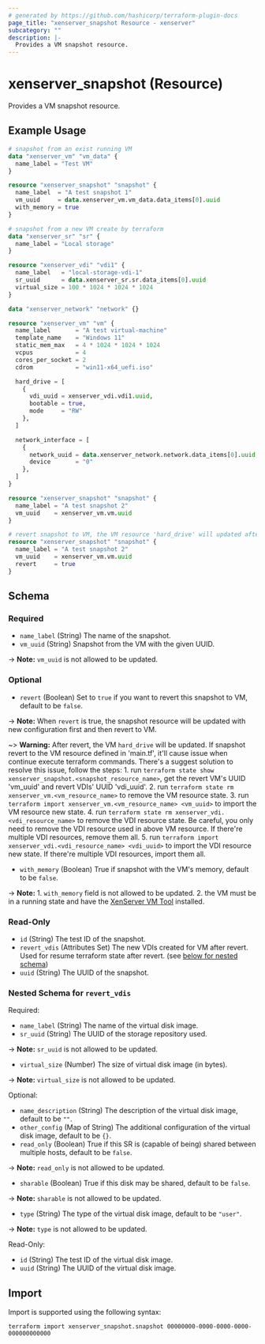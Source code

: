 ```yaml
---
# generated by https://github.com/hashicorp/terraform-plugin-docs
page_title: "xenserver_snapshot Resource - xenserver"
subcategory: ""
description: |-
  Provides a VM snapshot resource.
---
```


# xenserver_snapshot (Resource)

Provides a VM snapshot resource.

## Example Usage

```terraform
# snapshot from an exist running VM 
data "xenserver_vm" "vm_data" {
  name_label = "Test VM"
}

resource "xenserver_snapshot" "snapshot" {
  name_label  = "A test snapshot 1"
  vm_uuid     = data.xenserver_vm.vm_data.data_items[0].uuid
  with_memory = true
}

# snapshot from a new VM create by terraform
data "xenserver_sr" "sr" {
  name_label = "Local storage"
}

resource "xenserver_vdi" "vdi1" {
  name_label   = "local-storage-vdi-1"
  sr_uuid      = data.xenserver_sr.sr.data_items[0].uuid
  virtual_size = 100 * 1024 * 1024 * 1024
}

data "xenserver_network" "network" {}

resource "xenserver_vm" "vm" {
  name_label       = "A test virtual-machine"
  template_name    = "Windows 11"
  static_mem_max   = 4 * 1024 * 1024 * 1024
  vcpus            = 4
  cores_per_socket = 2
  cdrom            = "win11-x64_uefi.iso"

  hard_drive = [
    {
      vdi_uuid = xenserver_vdi.vdi1.uuid,
      bootable = true,
      mode     = "RW"
    },
  ]

  network_interface = [
    {
      network_uuid = data.xenserver_network.network.data_items[0].uuid,
      device       = "0"
    },
  ]
}

resource "xenserver_snapshot" "snapshot" {
  name_label = "A test snapshot 2"
  vm_uuid    = xenserver_vm.vm.uuid
}

# revert snapshot to VM, the VM resource 'hard_drive' will updated after revert, follow the document to update the terraform state before continue.
resource "xenserver_snapshot" "snapshot" {
  name_label = "A test snapshot 2"
  vm_uuid    = xenserver_vm.vm.uuid
  revert     = true
}
```

<!-- schema generated by tfplugindocs -->
## Schema

### Required

- `name_label` (String) The name of the snapshot.
- `vm_uuid` (String) Snapshot from the VM with the given UUID.

-> **Note:** `vm_uuid` is not allowed to be updated.

### Optional

- `revert` (Boolean) Set to `true` if you want to revert this snapshot to VM, default to be `false`.

-> **Note:** When `revert` is true, the snapshot resource will be updated with new configuration first and then revert to VM.

~> **Warning:** After revert, the VM `hard_drive` will be updated. If snapshot revert to the VM resource defined in 'main.tf', it'll cause issue when continue execute terraform commands. There's a suggest solution to resolve this issue, follow the steps: 1. run `terraform state show xenserver_snapshot.<snapshot_resource_name>`, get the revert VM's UUID 'vm_uuid' and revert VDIs' UUID 'vdi_uuid'. 2. run `terraform state rm xenserver_vm.<vm_resource_name>` to remove the VM resource state. 3. run `terraform import xenserver_vm.<vm_resource_name> <vm_uuid>` to import the VM resource new state. 4. run `terraform state rm xenserver_vdi.<vdi_resource_name>` to remove the VDI resource state. Be careful, you only need to remove the VDI resource used in above VM resource. If there're multiple VDI resources, remove them all. 5. run `terraform import xenserver_vdi.<vdi_resource_name> <vdi_uuid>` to import the VDI resource new state. If there're multiple VDI resources, import them all.
- `with_memory` (Boolean) True if snapshot with the VM's memory, default to be `false`.

-> **Note:** 1. `with_memory` field is not allowed to be updated. 2. the VM must be in a running state and have the [XenServer VM Tool](https://www.xenserver.com/downloads) installed.

### Read-Only

- `id` (String) The test ID of the snapshot.
- `revert_vdis` (Attributes Set) The new VDIs created for VM after revert. Used for resume terraform state after revert. (see [below for nested schema](#nestedatt--revert_vdis))
- `uuid` (String) The UUID of the snapshot.

<a id="nestedatt--revert_vdis"></a>
### Nested Schema for `revert_vdis`

Required:

- `name_label` (String) The name of the virtual disk image.
- `sr_uuid` (String) The UUID of the storage repository used.

-> **Note:** `sr_uuid` is not allowed to be updated.
- `virtual_size` (Number) The size of virtual disk image (in bytes).

-> **Note:** `virtual_size` is not allowed to be updated.

Optional:

- `name_description` (String) The description of the virtual disk image, default to be `""`.
- `other_config` (Map of String) The additional configuration of the virtual disk image, default to be `{}`.
- `read_only` (Boolean) True if this SR is (capable of being) shared between multiple hosts, default to be `false`.

-> **Note:** `read_only` is not allowed to be updated.
- `sharable` (Boolean) True if this disk may be shared, default to be `false`.

-> **Note:** `sharable` is not allowed to be updated.
- `type` (String) The type of the virtual disk image, default to be `"user"`.

-> **Note:** `type` is not allowed to be updated.

Read-Only:

- `id` (String) The test ID of the virtual disk image.
- `uuid` (String) The UUID of the virtual disk image.

## Import

Import is supported using the following syntax:

```shell
terraform import xenserver_snapshot.snapshot 00000000-0000-0000-0000-000000000000
```
